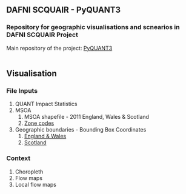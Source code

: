 ## DAFNI SCQUAIR - PyQUANT3
### Repository for geographic visualisations and scnearios in DAFNI SCQUAIR Project
Main repository of the project: [PyQUANT3](https://github.com/maptube/PyQUANT3) <br />
<br />

## Visualisation ##
### File Inputs ###
1. QUANT Impact Statistics 
2. MSOA
    1. MSOA shapefile - 2011 England, Wales & Scotland 
    2. [Zone codes](https://osf.io/x2gbn/)
3. Geographic boundaries - Bounding Box Coordinates 
    1. [England & Wales](https://geoportal.statistics.gov.uk/datasets/980da620a0264647bd679642f96b42c1/explore?location=54.403370%2C-0.937795%2C7.22)
    2. [Scotland](https://www.nrscotland.gov.uk/statistics-and-data/geography/our-products/settlements-and-localities-dataset/settlements-and-localities-digital-boundaries)

### Context ###
1. Choropleth
2. Flow maps
3. Local flow maps  
